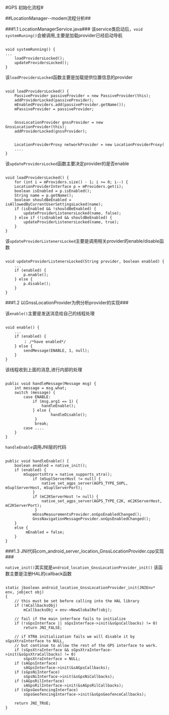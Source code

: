 #GPS 初始化流程#

##LocationManager--modem流程分析##

###1.1 LocationManagerService.java###
该service类启动后，<code>void systemRuning()</code>会被调用,主要是加载provider已经启动导航
<pre><code>
void systemRunning() {
...
    loadProvidersLocked();
    updateProvidersLocked();
}
</code></pre>

该<code>loadProvidersLocked</code>函数主要是加载提供位置信息的provider
<pre><code>
void loadProvidersLocked() {  
    PassiveProvider passiveProvider = new PassiveProvider(this);
    addProviderLocked(passiveProvider);
    mEnabledProviders.add(passiveProvider.getName());
    mPassiveProvider = passiveProvider;


	GnssLocationProvider gnssProvider = new GnssLocationProvider(this);
	addProviderLocked(gnssProvider);


	LocationProviderProxy networkProvider = new LocationProviderProxy(
    ....
}
</code></pre>

该<code>updateProvidersLocked</code>函数主要决定provider的是否enable
<pre><code>
void loadProvidersLocked() {  
    for (int i = mProviders.size() - 1; i >= 0; i--) {
    LocationProviderInterface p = mProviders.get(i);
    boolean isEnabled = p.isEnabled();
    String name = p.getName();
	boolean shouldBeEnabled = isAllowedByCurrentUserSettingsLocked(name);
	if (isEnabled && !shouldBeEnabled) {
		updateProviderListenersLocked(name, false);
	} else if (!isEnabled && shouldBeEnabled) {
		updateProviderListenersLocked(name, true);
	}
}
</code></pre>
该<code>updateProviderListenersLocked</code>主要是调用相关provider的enable/disable函数
<pre><code>
void updateProviderListenersLocked(String provider, boolean enabled) {  
	...
    if (enabled) {
    	p.enable();
	} else {
		p.disable();
	}
}
</code></pre>


###1.2 以GnssLocationProvider为例分析provider的实现###

该<code>enable()</code>主要是发送消息给自己的线程处理
<pre><code>
void enable() {  
	...
    if (enabled) {
    	； /*have enabled*/
	} else {
		sendMessage(ENABLE, 1, null);
	}
}
</code></pre>

该线程收到上面的消息,进行内部的处理
<pre><code>
public void handleMessage(Message msg) {
	int message = msg.what;
	switch (message) {
		case ENABLE:
			if (msg.arg1 == 1) {
				handleEnable();
			} else {
					handleDisable();
			 }
			 break;
		case ....
	}
}
</code></pre>

<code>handleEnable</code>调用JNI层的代码
<pre><code>
public void handleEnable() {
	boolean enabled = native_init();
	if (enabled) {
		mSupportsXtra = native_supports_xtra();
			if (mSuplServerHost != null) {
				native_set_agps_server(AGPS_TYPE_SUPL, mSuplServerHost, mSuplServerPort);
			} 
			if (mC2KServerHost != null) {
				native_set_agps_server(AGPS_TYPE_C2K, mC2KServerHost, mC2KServerPort);
			 }
			mGnssMeasurementsProvider.onGpsEnabledChanged();
			GnssNavigationMessageProvider.onGpsEnabledChanged();
	}
	else {
		 mEnabled = false;
	}	
}
</code></pre>


###1.3 JNI代码com_android_server_location_GnssLocationProvider.cpp实现###

<code>native_init()</code>其实就是<code>android_location_GnssLocationProvider_init()</code>
该函数主要是注册HAL的callback函数
<pre><code>
static jboolean android_location_GnssLocationProvider_init(JNIEnv* env, jobject obj)
{
    // this must be set before calling into the HAL library
    if (!mCallbacksObj)
        mCallbacksObj = env->NewGlobalRef(obj);

    // fail if the main interface fails to initialize
    if (!sGpsInterface || sGpsInterface->init(&sGpsCallbacks) != 0)
        return JNI_FALSE;

    // if XTRA initialization fails we will disable it by sGpsXtraInterface to NULL,
    // but continue to allow the rest of the GPS interface to work.
    if (sGpsXtraInterface && sGpsXtraInterface->init(&sGpsXtraCallbacks) != 0)
        sGpsXtraInterface = NULL;
    if (sAGpsInterface)
        sAGpsInterface->init(&sAGpsCallbacks);
    if (sGpsNiInterface)
        sGpsNiInterface->init(&sGpsNiCallbacks);
    if (sAGpsRilInterface)
        sAGpsRilInterface->init(&sAGpsRilCallbacks);
    if (sGpsGeofencingInterface)
        sGpsGeofencingInterface->init(&sGpsGeofenceCallbacks);

    return JNI_TRUE;
}
</code></pre>